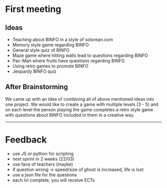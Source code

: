 # First meeting

## Ideas

 - Teaching about BINFO in a style of solorean.com
 - Memory style game regarding BINFO
 - General style quiz of BINFO
 - Maze game where hitting walls lead to questions regarding BINFO
 - Pac-Man where fruits have questions regarding BINFO
 - Using retro games to promote BINFO
 - Jeopardy BINFO quiz

## After Brainstorming
 We came up with an idea of combining all of above mentioned ideas into one project. We would like to create a game with multiple levels (3 - 5) and on each level the person playing the game completes a retro style game with questions about BINFO included in them in a creative way. 


---
# Feedback 

- use JS or python for scripting
- next sprint in 2 weeks (22/03)
- use face of teachers (maybe)
- if question wrong -> speed/size of ghost is increased, life is lost
- use a json file for the questions
- each lvl complete, you will receive ECTs

